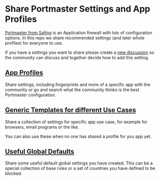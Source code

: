# Share Portmaster Settings and App Profiles

[Portmaster from Safing](https://safing.io/) is an Application firewall with lots of configuration options. In this repo we share recommended settings (and later whole profiles) for everyone to use.

If you have a settings you want to share please create a [new discussion](https://github.com/Portmaster-Community/apps/discussions/new?category=new-profiles) so the community can discuss and together decide how to add this setting.

## [App Profiles](app-profiles/README.md)

Share settings, including fingerprints and more of a specific app with the community or go and search what the community thinks is the best Portmaster configuration. 

## [Generic Templates for different Use Cases](generic-templates)

Share a collection of settings for specific app use case, for example for browsers, email programs or the like.

You can also use these when no one has shared a profile for you app yet.

## [Useful Global Defaults](global-defaults/README.md)

Share some useful default global settings you have created. This can be a special collection of base rules or a set of countries you have defined to be blocked.
